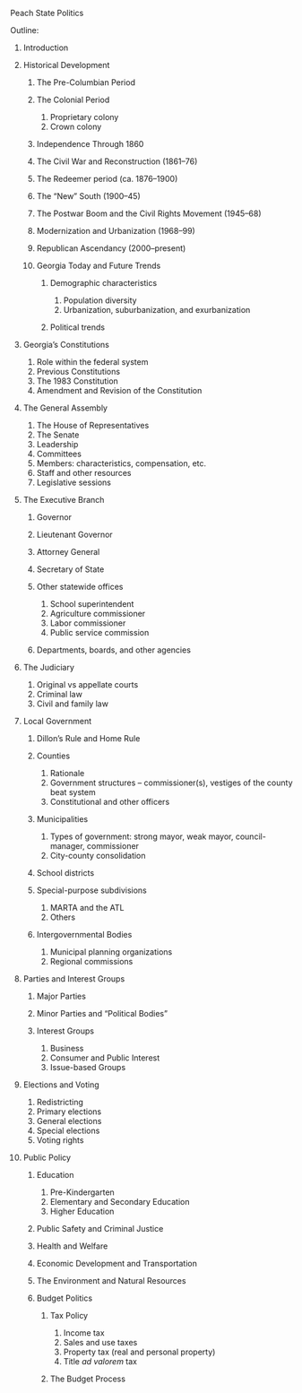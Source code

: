 Peach State Politics

Outline:

1.  Introduction

2.  Historical Development

    1.  The Pre-Columbian Period

    2.  The Colonial Period

        1.  Proprietary colony
        2.  Crown colony

    3.  Independence Through 1860

    4.  The Civil War and Reconstruction (1861–76)

    5.  The Redeemer period (ca. 1876–1900)

    6.  The “New” South (1900–45)

    7.  The Postwar Boom and the Civil Rights Movement (1945–68)

    8.  Modernization and Urbanization (1968–99)

    9.  Republican Ascendancy (2000–present)

    10. Georgia Today and Future Trends

        1.  Demographic characteristics

            1.  Population diversity
            2.  Urbanization, suburbanization, and exurbanization

        2.  Political trends

3.  Georgia’s Constitutions

    1.  Role within the federal system
    2.  Previous Constitutions
    3.  The 1983 Constitution
    4.  Amendment and Revision of the Constitution

4.  The General Assembly

    1.  The House of Representatives
    2.  The Senate
    3.  Leadership
    4.  Committees
    5.  Members: characteristics, compensation, etc.        
    6.  Staff and other resources
    7.  Legislative sessions

5.  The Executive Branch

    1.  Governor

    2.  Lieutenant Governor

    3.  Attorney General

    4.  Secretary of State

    5.  Other statewide offices

        1.  School superintendent
        2.  Agriculture commissioner
        3.  Labor commissioner
        4.  Public service commission

    6.  Departments, boards, and other agencies

6.  The Judiciary

    1.  Original vs appellate courts
    2.  Criminal law
    3.  Civil and family law

7.  Local Government

    1.  Dillon’s Rule and Home Rule

    2.  Counties

        1.  Rationale
        2.  Government structures – commissioner(s), vestiges of the
            county beat system
        3.  Constitutional and other officers

    3.  Municipalities

        1.  Types of government: strong mayor, weak mayor,
            council-manager, commissioner
        2.  City-county consolidation

    4.  School districts

    5.  Special-purpose subdivisions

        1.  MARTA and the ATL
        2.  Others

    6.  Intergovernmental Bodies

        1.  Municipal planning organizations
        2.  Regional commissions

8.  Parties and Interest Groups

    1.  Major Parties

    2.  Minor Parties and “Political Bodies”

    3.  Interest Groups

        1.  Business
        2.  Consumer and Public Interest
        3.  Issue-based Groups

9.  Elections and Voting

    1.  Redistricting
    2.  Primary elections
    3.  General elections
    4.  Special elections
    5.  Voting rights

10. Public Policy

    1.  Education

        1.  Pre-Kindergarten
        2.  Elementary and Secondary Education
        3.  Higher Education

    2.  Public Safety and Criminal Justice

    3.  Health and Welfare

    4.  Economic Development and Transportation

    5.  The Environment and Natural Resources

    6.  Budget Politics

        1.  Tax Policy

            1.  Income tax
            2.  Sales and use taxes
            3.  Property tax (real and personal property)
            4.  Title *ad valorem* tax

        2.  The Budget Process
